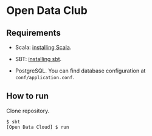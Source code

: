 # Open Data Club

## Requirements

* Scala: [installing Scala](http://scala-lang.org/download/).

* SBT: [installing sbt](http://www.scala-sbt.org/download.html).

* PostgreSQL. You can find database configuration at `conf/application.conf`.

## How to run

Clone repository.

```
$ sbt
[Open Data Cloud] $ run
```
